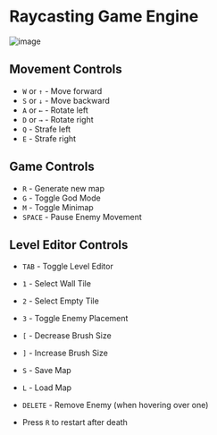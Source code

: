 # Raycasting Game Engine
![image](https://github.com/user-attachments/assets/b3d3b4e3-5054-4f3d-96b9-97e94ce71303)

## Movement Controls
- `W` or `↑` - Move forward
- `S` or `↓` - Move backward
- `A` or `←` - Rotate left
- `D` or `→` - Rotate right
- `Q` - Strafe left
- `E` - Strafe right

## Game Controls
- `R` - Generate new map
- `G` - Toggle God Mode
- `M` - Toggle Minimap
- `SPACE` - Pause Enemy Movement

## Level Editor Controls
- `TAB` - Toggle Level Editor
- `1` - Select Wall Tile
- `2` - Select Empty Tile
- `3` - Toggle Enemy Placement
- `[` - Decrease Brush Size
- `]` - Increase Brush Size
- `S` - Save Map
- `L` - Load Map
- `DELETE` - Remove Enemy (when hovering over one)

- Press `R` to restart after death
